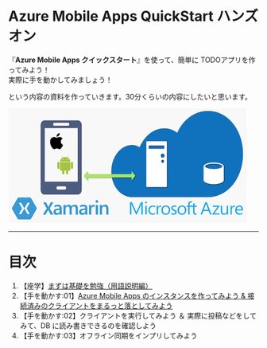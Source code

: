 # Azure Mobile Apps QuickStart ハンズオン

『**Azure Mobile Apps クイックスタート**』を使って、簡単に TODOアプリを作ってみよう！   
実際に手を動かしてみましょう！   

という内容の資料を作っていきます。30分くらいの内容にしたいと思います。

![](img/architecture.jpg)

----

# 目次

1. 【座学】[まずは基礎を勉強（用語説明編）](lesson.md)
2. 【手を動かす:01】[Azure Mobile Apps のインスタンスを作ってみよう & 接続済みのクライアントをまるっと落としてみよう](hol1.md)
2. 【手を動かす:02】クライアントを実行してみよう ＆ 実際に投稿などをしてみて、DB に読み書きできるのを確認しよう
2. 【手を動かす:03】オフライン同期をインプリしてみよう



